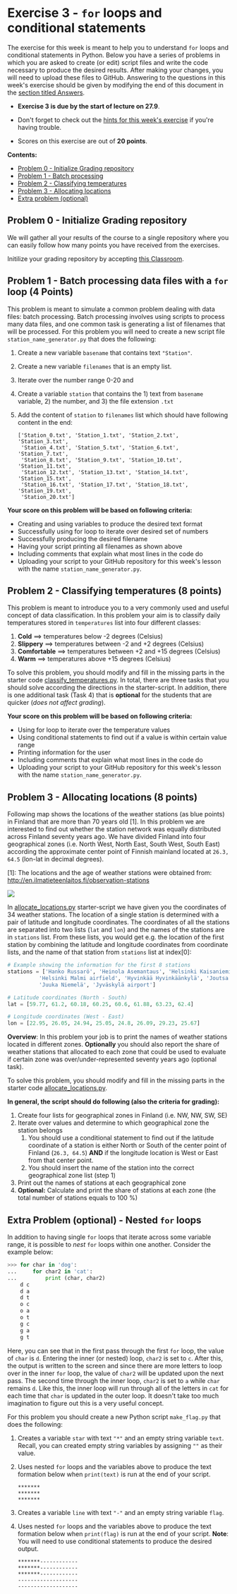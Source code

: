 # Exercise 3 - `for` loops and conditional statements

The exercise for this week is meant to help you to understand `for` loops and conditional statements in Python.
Below you have a series of problems in which you are asked to create (or edit) script files and write the code necessary to produce the desired results.
After making your changes, you will need to upload these files to GitHub.
Answering to the questions in this week's exercise should be given by modifying the end of this document in the [section titled Answers](#answers).

- **Exercise 3 is due by the start of lecture on 27.9**.

- Don't forget to check out the [hints for this week's exercise](https://geo-python.github.io/2017/lessons/L2/exercise-3-hints.html) if you're having trouble.

- Scores on this exercise are out of **20 points**.

**Contents:**
 - [Problem 0 - Initialize Grading repository](#problem-0---initialize-grading-repository)
 - [Problem 1 - Batch processing](#problem-1---batch-processing-data-files-with-a-for-loop-4-points)
 - [Problem 2 - Classifying temperatures](#problem-2---classifying-temperatures-8-points)
 - [Problem 3 - Allocating locations](#problem-3---allocating-locations-8-points)
 - [Extra problem (optional)](#extra-problem---nested-for-loops)

## Problem 0 - Initialize Grading repository

We will gather all your results of the course to a single repository where you can easily follow
how many points you have received from the exercises.

Initilize your grading repository by accepting [this Classroom](https://classroom.github.com/a/19wUpQ4S).

## Problem 1 - Batch processing data files with a `for` loop (**4 Points**)

This problem is meant to simulate a common problem dealing with data files: batch processing.
Batch processing involves using scripts to process many data files, and one common task is generating a list of filenames that will be processed.
For this problem you will need to create a new script file `station_name_generator.py` that does the following:

1. Create a new variable `basename` that contains text `"Station"`.
2. Create a new variable `filenames` that is an empty list.
3. Iterate over the number range 0-20 and
  1. Create a variable `station` that contains the 1) text from `basename` variable, 2) the number, and 3) the file extension `.txt`
  2. Add the content of `station` to `filenames` list which should have following content in the end:

      ```
      ['Station_0.txt', 'Station_1.txt', 'Station_2.txt', 'Station_3.txt',
       'Station_4.txt', 'Station_5.txt', 'Station_6.txt', 'Station_7.txt',
       'Station_8.txt', 'Station_9.txt', 'Station_10.txt', 'Station_11.txt',
       'Station_12.txt', 'Station_13.txt', 'Station_14.txt', 'Station_15.txt',
       'Station_16.txt', 'Station_17.txt', 'Station_18.txt', 'Station_19.txt',
       'Station_20.txt']
      ```

**Your score on this problem will be based on following criteria:**

 - Creating and using variables to produce the desired text format
 - Successfully using for loop to iterate over desired set of numbers
 - Successfully producing the desired filename
 - Having your script printing all filenames as shown above
 - Including comments that explain what most lines in the code do
 - Uploading your script to your GitHub repository for this week's lesson with the name `station_name_generator.py`.

## Problem 2 - Classifying temperatures (**8 points**)

This problem is meant to introduce you to a very commonly used and useful concept of data classification.
In this problem your aim is to classify daily temperatures stored in `temperatures` list into four different classes:

  1. **Cold** ==> temperatures below -2 degrees (Celsius)
  2. **Slippery** ==> temperatures between -2 and +2 degrees (Celsius)
  3. **Comfortable** ==> temperatures between +2 and +15 degrees (Celsius)
  4. **Warm** ==> temperatures above +15 degrees (Celsius)

To solve this problem, you should modify and fill in the missing parts in the starter code [classify_temperatures.py](classify_temperatures.py).
In total, there are three tasks that you should solve according the directions in the starter-script. In addition, there is
one additional task (Task 4) that is **optional** for the students that are quicker (*does not affect grading*).

**Your score on this problem will be based on following criteria:**

 - Using for loop to iterate over the temperature values
 - Using conditional statements to find out if a value is within certain value range
 - Printing information for the user
 - Including comments that explain what most lines in the code do
 - Uploading your script to your GitHub repository for this week's lesson with the name `station_name_generator.py`.

## Problem 3 - Allocating locations (**8 points**)

Following map shows the locations of the weather stations (as blue points) in Finland that are more than 70 years old [1].
In this problem we are interested to find out whether the station network was equally distributed across Finland
seventy years ago. We have divided Finland into four geographical zones (i.e. North West, North East, South West, South East)
according the approximate center point of Finnish mainland located at `26.3, 64.5` (lon-lat in decimal degrees).

[1]: The locations and the age of weather stations were obtained from: http://en.ilmatieteenlaitos.fi/observation-stations

![](img/FMI_stations_70_years_older.png)

In [allocate_locations.py](allocate_locations.py) starter-script we have given you the coordinates of 34 weather stations.
The location of a single station is determined with a pair of latitude and longitude coordinates.
The coordinates of all the stations are separated into two lists (`lat` and `lon`) and the names of the stations are in `stations`
list. From these lists, you would get e.g. the location of the first station by combining the latitude and longitude coordinates
from coordinate lists, and the name of that station from `stations` list at index[0]:

  ```python
  # Example showing the information for the first 8 stations
  stations = ['Hanko Russarö', 'Heinola Asemantaus', 'Helsinki Kaisaniemi',
            'Helsinki Malmi airfield', 'Hyvinkää Hyvinkäänkylä', 'Joutsa Savenaho',
            'Juuka Niemelä', 'Jyväskylä airport']

  # Latitude coordinates (North - South)
  lat = [59.77, 61.2, 60.18, 60.25, 60.6, 61.88, 63.23, 62.4]

  # Longitude coordinates (West - East)
  lon = [22.95, 26.05, 24.94, 25.05, 24.8, 26.09, 29.23, 25.67]
  ```

**Overview**: In this problem your job is to print the names of weather stations located in different zones. **Optionally** you should also report the share
of weather stations that allocated to each zone that could be used to evaluate if certain zone was over/under-represented seventy years ago
(optional task).

To solve this problem, you should modify and fill in the missing parts
in the starter code [allocate_locations.py](allocate_locations.py).

**In general, the script should do following (also the criteria for grading):**

 1. Create four lists for geographical zones in Finland (i.e. NW, NW, SW, SE)
 2. Iterate over values and determine to which geographical zone the station belongs
    1. You should use a conditional statement to find out if the latitude coordinate of a station is either North or South of the center point of Finland (`26.3, 64.5`) **AND** if the longitude location is West or East from that center point.
    2. You should insert the name of the station into the correct geographical zone list (step 1)
 3. Print out the names of stations at each geographical zone
 4. **Optional:** Calculate and print the share of stations at each zone (the total number of stations equals to 100 %)

## Extra Problem (optional) - Nested `for` loops
In addition to having single `for` loops that iterate across some variable range, it is possible to *nest* `for` loops within one another.
Consider the example below:

```python
>>> for char in 'dog':
...     for char2 in 'cat':
...         print (char, char2)
    d c
    d a
    d t
    o c
    o a
    o t
    g c
    g a
    g t
```

Here, you can see that in the first pass through the first `for` loop, the value of `char` is `d`.
Entering the inner (or nested) loop, `char2` is set to `c`.
After this, the output is written to the screen and since there are more letters to loop over in the inner `for` loop, the value of `char2` will be updated upon the next pass.
The second time through the inner loop, `char2` is set to `a` while `char` remains `d`.
Like this, the inner loop will run through all of the letters in `cat` for each time that `char` is updated in the outer loop.
It doesn't take too much imagination to figure out this is a very useful concept.

For this problem you should create a new Python script `make_flag.py` that does the following:

1. Creates a variable `star` with text `"*"` and an empty string variable `text`. Recall, you can created empty string variables by assigning `""` as their value.
2. Uses nested `for` loops and the variables above to produce the text formation below when `print(text)` is run at the end of your script.

    ```
    *******
    *******
    *******
    ```
3. Creates a variable `line` with text `"-"` and an empty string variable `flag`.
4. Uses nested `for` loops and the variables above to produce the text formation below when `print(flag)` is run at the end of your script. **Note**: You will need to use conditional statements to produce the desired output.

    ```
    *******------------
    *******------------
    *******------------
    -------------------
    -------------------
    ```